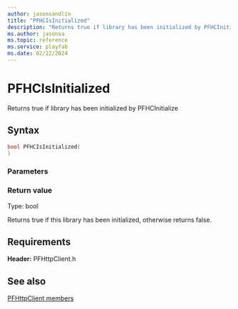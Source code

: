 ```yaml
---
author: jasonsandlin
title: "PFHCIsInitialized"
description: "Returns true if library has been initialized by PFHCInitialize"
ms.author: jasonsa
ms.topic: reference
ms.service: playfab
ms.date: 02/22/2024
---
```


# PFHCIsInitialized  

Returns true if library has been initialized by PFHCInitialize  

## Syntax  
  
```cpp
bool PFHCIsInitialized(  
)  
```  
  
### Parameters  
  
  
### Return value
Type: bool
  
Returns true if this library has been initialized, otherwise returns false.
  
  
## Requirements  
  
**Header:** PFHttpClient.h
  
## See also  
[PFHttpClient members](../pfhttpclient_members.md)  

  
  
